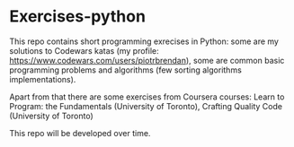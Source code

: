 # Exercises-python
This repo contains short programming exrecises in Python: some are my solutions to Codewars katas 
(my profile: https://www.codewars.com/users/piotrbrendan), some are common basic programming problems
and algorithms (few sorting algorithms implementations). 

Apart from that there are some exercises from Coursera courses: 
Learn to Program: the Fundamentals (University of Toronto),
Crafting Quality Code (University of Toronto)

This repo will be developed over time.

